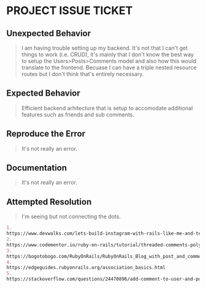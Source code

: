 # PROJECT ISSUE TICKET

## Unexpected Behavior

> I am having trouble setting up my backend. It's not that I can't get things to work (i.e. CRUD), it's mainly that I don't know the best way to setup the Users>Posts>Comments model and also how this would translate to the frontend. Becuase I can have a triple nested resource routes but I don't think that's entirely necessary.

## Expected Behavior

> Efficient backend arhitecture that is setup to accomodate additional features such as friends and sub comments.

## Reproduce the Error

> It's not really an error.


## Documentation

> It's not really an error.


## Attempted Resolution

> I'm seeing but not connecting the dots.

```md
1. 
https://www.devwalks.com/lets-build-instagram-with-rails-like-me-and-tell-me-im-beautiful/
2. 
https://www.codementor.io/ruby-on-rails/tutorial/threaded-comments-polymorphic-associations
3. 
https://bogotobogo.com/RubyOnRails/RubyOnRails_Blog_with_post_and_comment.php
4. 
https://edgeguides.rubyonrails.org/association_basics.html
5. 
https://stackoverflow.com/questions/24470896/add-comment-to-user-and-post-models-ruby-on-rails
```
